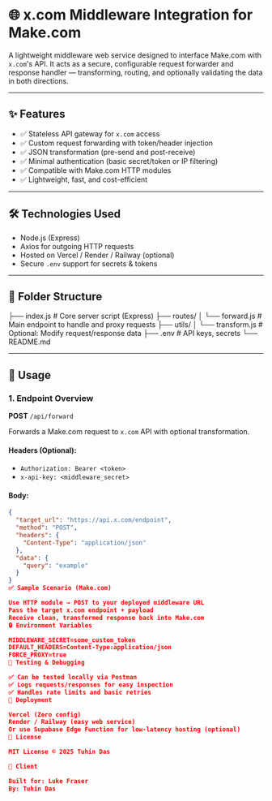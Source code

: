 # 🌐 x.com Middleware Integration for Make.com

A lightweight middleware web service designed to interface Make.com with `x.com`'s API. It acts as a secure, configurable request forwarder and response handler — transforming, routing, and optionally validating the data in both directions.

---

## ✨ Features

- ✅ Stateless API gateway for `x.com` access
- ✅ Custom request forwarding with token/header injection
- ✅ JSON transformation (pre-send and post-receive)
- ✅ Minimal authentication (basic secret/token or IP filtering)
- ✅ Compatible with Make.com HTTP modules
- ✅ Lightweight, fast, and cost-efficient

---

## 🛠️ Technologies Used

- Node.js (Express)
- Axios for outgoing HTTP requests
- Hosted on Vercel / Render / Railway (optional)
- Secure `.env` support for secrets & tokens

---

## 📁 Folder Structure

├── index.js # Core server script (Express) ├── routes/ │ └── forward.js # Main endpoint to handle and proxy requests ├── utils/ │ └── transform.js # Optional: Modify request/response data ├── .env # API keys, secrets └── README.md


---

## 🔧 Usage

### 1. Endpoint Overview

**POST** `/api/forward`

Forwards a Make.com request to `x.com` API with optional transformation.

#### Headers (Optional):
- `Authorization: Bearer <token>`
- `x-api-key: <middleware_secret>`

#### Body:
```json
{
  "target_url": "https://api.x.com/endpoint",
  "method": "POST",
  "headers": {
    "Content-Type": "application/json"
  },
  "data": {
    "query": "example"
  }
}
✅ Sample Scenario (Make.com)

Use HTTP module → POST to your deployed middleware URL
Pass the target x.com endpoint + payload
Receive clean, transformed response back into Make.com
🔒 Environment Variables

MIDDLEWARE_SECRET=some_custom_token
DEFAULT_HEADERS=Content-Type:application/json
FORCE_PROXY=true
🧪 Testing & Debugging

✅ Can be tested locally via Postman
✅ Logs requests/responses for easy inspection
✅ Handles rate limits and basic retries
🚀 Deployment

Vercel (Zero config)
Render / Railway (easy web service)
Or use Supabase Edge Function for low-latency hosting (optional)
📄 License

MIT License © 2025 Tuhin Das

🤝 Client

Built for: Luke Fraser
By: Tuhin Das
